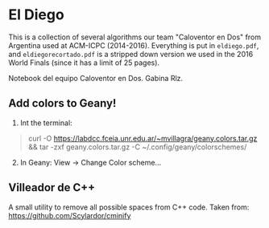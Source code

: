 El Diego
=======

This is a collection of several algorithms our team "Caloventor en Dos" from Argentina used at ACM-ICPC (2014-2016). Everything is put in `eldiego.pdf`, and `eldiegorecortado.pdf` is a stripped down version we used in the 2016 World Finals (since it has a limit of 25 pages).

Notebook del equipo Caloventor en Dos. Gabina Rlz.

Add colors to Geany!
------------
1) Int the terminal:
> curl -O https://labdcc.fceia.unr.edu.ar/~mvillagra/geany.colors.tar.gz  && tar -zxf geany.colors.tar.gz -C ~/.config/geany/colorschemes/

2) In Geany:
View -> Change Color scheme...

Villeador de C++
-----------
A small utility to remove all possible spaces from C++ code. Taken from:
https://github.com/Scylardor/cminify
